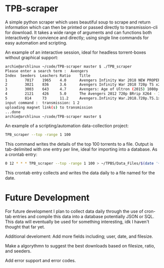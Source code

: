 # TPB-scraper
A simple python scraper which uses beautiful soup to scrape and return information which can then be printed or passed directly to transmission-cli for download. It takes a wide range of arguments and can functions both interactively for convience and directly; using single line commands for easy automation and scripting.

An example of an interactive session, ideal for headless torrent-boxes without graphical support:
```bash
archie@archlinux ~/code/TPB-scraper master $ ./TPB_scraper
Please enter a search term :  Avengers
Index  Seeders  Leachers Ratio    Title
1        7817    1965    4.0      Avengers Infinity War 2018 NEW PROPER 720p HD-CAM X264 HQ-CPG
2        3021    836     3.6      Avengers Infinity War 2018 720p TS x264 AAC TiTAN
3        3003    643     4.7      Avengers: Age of Ultron (2015) 1080p BrRip x264 - YIFY
4        2121    426     5.0      The Avengers 2012 720p BRrip X264 - 1GB - YIFY
5        814     73      11.2     Avengers.Infinity War.2018.720p.TS.1xBet
input command :  transmission: 1 2
uploading magnet link(s) to transmission
...done
archie@archlinux ~/code/TPB-scraper master $
```

An example of a scripting/automation data-collection project: 
```bash
TPB_scraper --top -range 1 100
```
This command writes the details of the top 100 torrents to a file. Output is tab-delimited with one entry per line, ideal for importing into a database.
As a crontab entry:
```bash
0 12 * * * TPB_scraper --top -range 1 100 > ~/TPBS/Data_Files/$(date '+%Y-%m-%d')
```
This crontab entry collects and writes the data daily to a file named for the date.

# Future Development
For future development I plan to collect data daily through the use of cron-tab entries and compile this data into a database potentially JSON or SQL. This data will eventually be used for something interesting, idk I haven't thought that far yet.

Additional develoment:
Add more fields including; user, date, and filesize.

Make a algorythmn to suggest the best downloads based on filesize, ratio, and seeders.

Add error support and error codes.


